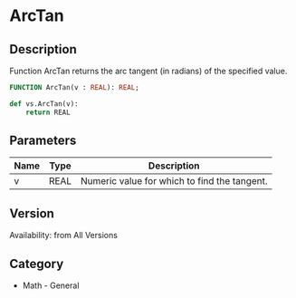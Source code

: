 # ArcTan

## Description
Function ArcTan returns the arc tangent (in radians) of the specified value.

```pascal
FUNCTION ArcTan(v : REAL): REAL;
```

```python
def vs.ArcTan(v):
    return REAL
```

## Parameters
|Name|Type|Description|
|---|---|---|
|v|REAL|Numeric value for which to find the tangent.|

## Version
Availability: from All Versions

## Category
* Math - General

